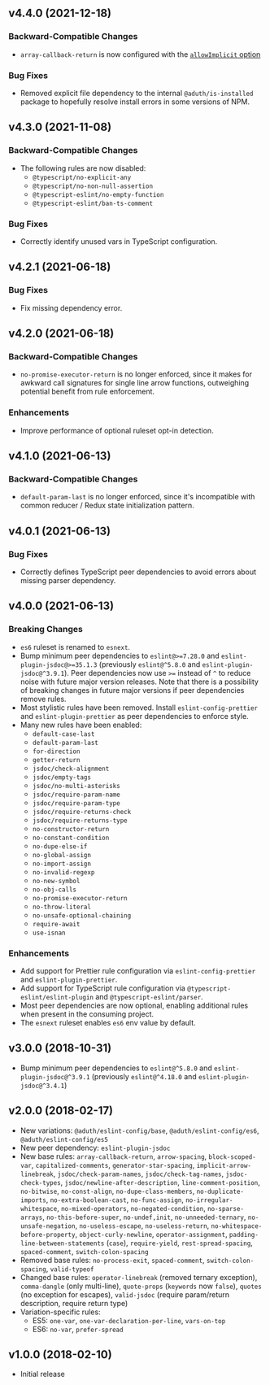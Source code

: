 ## v4.4.0 (2021-12-18)

### Backward-Compatible Changes

- `array-callback-return` is now configured with the [`allowImplicit` option](https://eslint.org/docs/rules/array-callback-return#allowimplicit)

### Bug Fixes

- Removed explicit file dependency to the internal `@aduth/is-installed` package to hopefully resolve install errors in some versions of NPM.

## v4.3.0 (2021-11-08)

### Backward-Compatible Changes

- The following rules are now disabled:
  - `@typescript/no-explicit-any`
  - `@typescript/no-non-null-assertion`
  - `@typescript-eslint/no-empty-function`
  - `@typescript-eslint/ban-ts-comment`

### Bug Fixes

- Correctly identify unused vars in TypeScript configuration.

## v4.2.1 (2021-06-18)

### Bug Fixes

- Fix missing dependency error.

## v4.2.0 (2021-06-18)

### Backward-Compatible Changes

- `no-promise-executor-return` is no longer enforced, since it makes for awkward call signatures for single line arrow functions, outweighing potential benefit from rule enforcement.

### Enhancements

- Improve performance of optional ruleset opt-in detection.

## v4.1.0 (2021-06-13)

### Backward-Compatible Changes

- `default-param-last` is no longer enforced, since it's incompatible with common reducer / Redux state initialization pattern.

## v4.0.1 (2021-06-13)

### Bug Fixes

- Correctly defines TypeScript peer dependencies to avoid errors about missing parser dependency.

## v4.0.0 (2021-06-13)

### Breaking Changes

- `es6` ruleset is renamed to `esnext`.
- Bump minimum peer dependencies to `eslint@>=7.28.0` and `eslint-plugin-jsdoc@>=35.1.3` (previously `eslint@^5.8.0` and `eslint-plugin-jsdoc@^3.9.1`). Peer dependencies now use `>=` instead of `^` to reduce noise with future major version releases. Note that there is a possibility of breaking changes in future major versions if peer dependencies remove rules.
- Most stylistic rules have been removed. Install `eslint-config-prettier` and `eslint-plugin-prettier` as peer dependencies to enforce style.
- Many new rules have been enabled:
  - `default-case-last`
  - `default-param-last`
  - `for-direction`
  - `getter-return`
  - `jsdoc/check-alignment`
  - `jsdoc/empty-tags`
  - `jsdoc/no-multi-asterisks`
  - `jsdoc/require-param-name`
  - `jsdoc/require-param-type`
  - `jsdoc/require-returns-check`
  - `jsdoc/require-returns-type`
  - `no-constructor-return`
  - `no-constant-condition`
  - `no-dupe-else-if`
  - `no-global-assign`
  - `no-import-assign`
  - `no-invalid-regexp`
  - `no-new-symbol`
  - `no-obj-calls`
  - `no-promise-executor-return`
  - `no-throw-literal`
  - `no-unsafe-optional-chaining`
  - `require-await`
  - `use-isnan`

### Enhancements

- Add support for Prettier rule configuration via `eslint-config-prettier` and `eslint-plugin-prettier`.
- Add support for TypeScript rule configuration via `@typescript-eslint/eslint-plugin` and `@typescript-eslint/parser`.
- Most peer dependencies are now optional, enabling additional rules when present in the consuming project.
- The `esnext` ruleset enables `es6` env value by default.

## v3.0.0 (2018-10-31)

- Bump minimum peer dependencies to `eslint@^5.8.0` and `eslint-plugin-jsdoc@^3.9.1` (previously `eslint@^4.18.0` and `eslint-plugin-jsdoc@^3.4.1`)

## v2.0.0 (2018-02-17)

- New variations: `@aduth/eslint-config/base`, `@aduth/eslint-config/es6`, `@aduth/eslint-config/es5`
- New peer dependency: `eslint-plugin-jsdoc`
- New base rules: `array-callback-return`, `arrow-spacing`, `block-scoped-var`, `capitalized-comments`, `generator-star-spacing`, `implicit-arrow-linebreak`, `jsdoc/check-param-names`, `jsdoc/check-tag-names`, `jsdoc-check-types`, `jsdoc/newline-after-description`, `line-comment-position`, `no-bitwise`, `no-const-align`, `no-dupe-class-members`, `no-duplicate-imports`, `no-extra-boolean-cast`, `no-func-assign`, `no-irregular-whitespace`, `no-mixed-operators`, `no-negated-condition`, `no-sparse-arrays`, `no-this-before-super`, `no-undef,init`, `no-unneeded-ternary`, `no-unsafe-negation`, `no-useless-escape`, `no-useless-return`, `no-whitespace-before-property`, `object-curly-newline`, `operator-assignment`, `padding-line-between-statements` (`case`), `require-yield`, `rest-spread-spacing`, `spaced-comment`, `switch-colon-spacing`
- Removed base rules: `no-process-exit`, `spaced-comment`, `switch-colon-spacing`, `valid-typeof`
- Changed base rules: `operator-linebreak` (removed ternary exception), `comma-dangle` (only multi-line), `quote-props` (`keywords` now `false`), `quotes` (no exception for escapes), `valid-jsdoc` (require param/return description, require return type)
- Variation-specific rules:
  - ES5: `one-var`, `one-var-declaration-per-line`, `vars-on-top`
  - ES6: `no-var`, `prefer-spread`

## v1.0.0 (2018-02-10)

- Initial release
